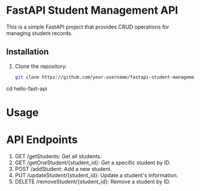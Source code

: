 # FastAPI Student Management API

This is a simple FastAPI project that provides CRUD operations for managing student records.

## Installation

1. Clone the repository:
   ```bash
   git clone https://github.com/your-username/fastapi-student-management.git

cd hello-fast-api

# Usage


# API Endpoints

1. GET /getStudents: Get all students.
2. GET /getOneStudent/{student_id}: Get a specific student by ID.
3. POST /addStudent: Add a new student.
4. PUT /updateStudent/{student_id}: Update a student's information.
5. DELETE /removeStudent/{student_id}: Remove a student by ID.
